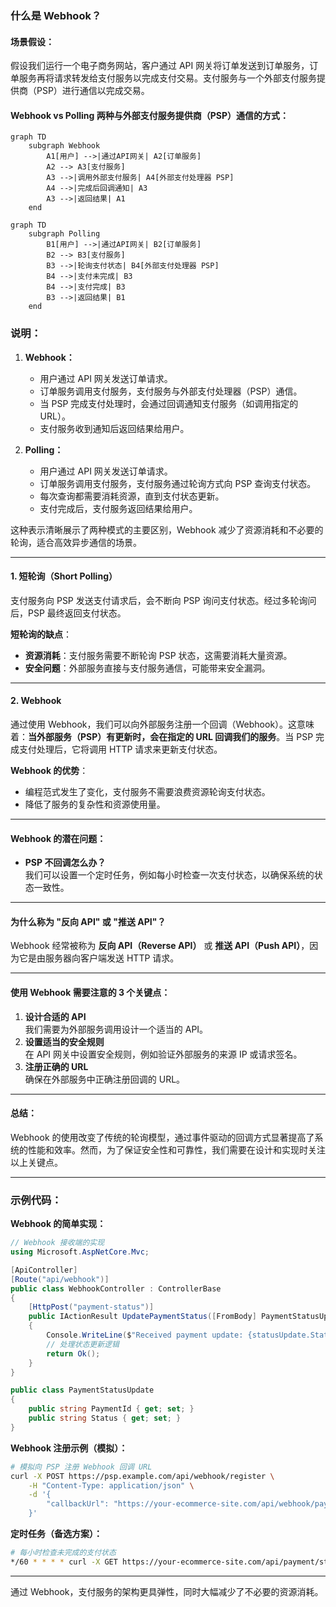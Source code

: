 ### 什么是 Webhook？

#### 场景假设：
假设我们运行一个电子商务网站，客户通过 API 网关将订单发送到订单服务，订单服务再将请求转发给支付服务以完成支付交易。支付服务与一个外部支付服务提供商（PSP）进行通信以完成交易。

#### Webhook vs Polling 两种与外部支付服务提供商（PSP）通信的方式：

```mermaid
graph TD
    subgraph Webhook
        A1[用户] -->|通过API网关| A2[订单服务]
        A2 --> A3[支付服务]
        A3 -->|调用外部支付服务| A4[外部支付处理器 PSP]
        A4 -->|完成后回调通知| A3
        A3 -->|返回结果| A1
    end
```
```mermaid
graph TD
    subgraph Polling
        B1[用户] -->|通过API网关| B2[订单服务]
        B2 --> B3[支付服务]
        B3 -->|轮询支付状态| B4[外部支付处理器 PSP]
        B4 -->|支付未完成| B3
        B4 -->|支付完成| B3
        B3 -->|返回结果| B1
    end
```

### 说明：
1. **Webhook：**
   - 用户通过 API 网关发送订单请求。
   - 订单服务调用支付服务，支付服务与外部支付处理器（PSP）通信。
   - 当 PSP 完成支付处理时，会通过回调通知支付服务（如调用指定的 URL）。
   - 支付服务收到通知后返回结果给用户。

2. **Polling：**
   - 用户通过 API 网关发送订单请求。
   - 订单服务调用支付服务，支付服务通过轮询方式向 PSP 查询支付状态。
   - 每次查询都需要消耗资源，直到支付状态更新。
   - 支付完成后，支付服务返回结果给用户。

这种表示清晰展示了两种模式的主要区别，Webhook 减少了资源消耗和不必要的轮询，适合高效异步通信的场景。

---

#### 1. **短轮询（Short Polling）**

支付服务向 PSP 发送支付请求后，会不断向 PSP 询问支付状态。经过多轮询问后，PSP 最终返回支付状态。

**短轮询的缺点**：
- **资源消耗**：支付服务需要不断轮询 PSP 状态，这需要消耗大量资源。
- **安全问题**：外部服务直接与支付服务通信，可能带来安全漏洞。

---

#### 2. **Webhook**

通过使用 Webhook，我们可以向外部服务注册一个回调（Webhook）。这意味着：**当外部服务（PSP）有更新时，会在指定的 URL 回调我们的服务**。当 PSP 完成支付处理后，它将调用 HTTP 请求来更新支付状态。

**Webhook 的优势**：
- 编程范式发生了变化，支付服务不需要浪费资源轮询支付状态。
- 降低了服务的复杂性和资源使用量。

---

#### Webhook 的潜在问题：
- **PSP 不回调怎么办？**  
我们可以设置一个定时任务，例如每小时检查一次支付状态，以确保系统的状态一致性。

---

#### 为什么称为 "反向 API" 或 "推送 API"？
Webhook 经常被称为 **反向 API（Reverse API）** 或 **推送 API（Push API）**，因为它是由服务器向客户端发送 HTTP 请求。

---

#### 使用 Webhook 需要注意的 3 个关键点：
1. **设计合适的 API**  
   我们需要为外部服务调用设计一个适当的 API。
2. **设置适当的安全规则**  
   在 API 网关中设置安全规则，例如验证外部服务的来源 IP 或请求签名。
3. **注册正确的 URL**  
   确保在外部服务中正确注册回调的 URL。

---

#### 总结：
Webhook 的使用改变了传统的轮询模型，通过事件驱动的回调方式显著提高了系统的性能和效率。然而，为了保证安全性和可靠性，我们需要在设计和实现时关注以上关键点。

--- 

### 示例代码：
**Webhook 的简单实现：**

```csharp
// Webhook 接收端的实现
using Microsoft.AspNetCore.Mvc;

[ApiController]
[Route("api/webhook")]
public class WebhookController : ControllerBase
{
    [HttpPost("payment-status")]
    public IActionResult UpdatePaymentStatus([FromBody] PaymentStatusUpdate statusUpdate)
    {
        Console.WriteLine($"Received payment update: {statusUpdate.Status}");
        // 处理状态更新逻辑
        return Ok();
    }
}

public class PaymentStatusUpdate
{
    public string PaymentId { get; set; }
    public string Status { get; set; }
}
```

**Webhook 注册示例（模拟）：**
```bash
# 模拟向 PSP 注册 Webhook 回调 URL
curl -X POST https://psp.example.com/api/webhook/register \
    -H "Content-Type: application/json" \
    -d '{
        "callbackUrl": "https://your-ecommerce-site.com/api/webhook/payment-status"
    }'
```

**定时任务（备选方案）：**
```bash
# 每小时检查未完成的支付状态
*/60 * * * * curl -X GET https://your-ecommerce-site.com/api/payment/status-check
```

---

通过 Webhook，支付服务的架构更具弹性，同时大幅减少了不必要的资源消耗。
